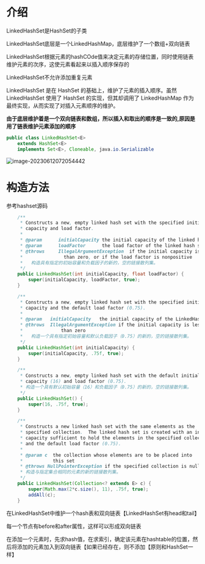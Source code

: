 # 介绍

LinkedHashSet是HashSet的子类

LinkedHashSet底层是一个LinkedHashMap，底层维护了一个数组+双向链表

LinkedHashSet根据元素的hashCOde值来决定元素的存储位置，同时使用链表维护元素的次序，这使元素看起来以插入顺序保存的

LinkedHashSet不允许添加重复元素

LinkedHashSet 是在 HashSet 的基础上，维护了元素的插入顺序。虽然 LinkedHashSet 使用了 HashSet 的实现，但其却调用了 LinkedHashMap 作为最终实现，从而实现了对插入元素顺序的维护。

**由于底层维护着是一个双向链表和数组，所以插入和取出的顺序是一致的,原因是用了链表维护元素添加的顺序**

```java
public class LinkedHashSet<E>
    extends HashSet<E>
    implements Set<E>, Cloneable, java.io.Serializable 
```

![image-20230612072054442](https://gitee.com/dongguo4812_admin/image/raw/master/image/202306120721486.png)

# **构造方法**

参考hashset源码

```java
    /**
     * Constructs a new, empty linked hash set with the specified initial
     * capacity and load factor.
     *
     * @param      initialCapacity the initial capacity of the linked hash set
     * @param      loadFactor      the load factor of the linked hash set
     * @throws     IllegalArgumentException  if the initial capacity is less
     *               than zero, or if the load factor is nonpositive
     *   构造具有指定的初始容量和负载因子的新的，空的链接散列集。
     */
    public LinkedHashSet(int initialCapacity, float loadFactor) {
        super(initialCapacity, loadFactor, true);
    }

    /**
     * Constructs a new, empty linked hash set with the specified initial
     * capacity and the default load factor (0.75).
     *
     * @param   initialCapacity   the initial capacity of the LinkedHashSet
     * @throws  IllegalArgumentException if the initial capacity is less
     *              than zero
     *   构造一个具有指定初始容量和默认负载因子（0.75）的新的，空的链接散列集。
     */
    public LinkedHashSet(int initialCapacity) {
        super(initialCapacity, .75f, true);
    }

    /**
     * Constructs a new, empty linked hash set with the default initial
     * capacity (16) and load factor (0.75).
     * 构造一个具有默认初始容量（16）和负载因子（0.75）的新的，空的链接散列集。
     */
    public LinkedHashSet() {
        super(16, .75f, true);
    }

    /**
     * Constructs a new linked hash set with the same elements as the
     * specified collection.  The linked hash set is created with an initial
     * capacity sufficient to hold the elements in the specified collection
     * and the default load factor (0.75).
     *
     * @param c  the collection whose elements are to be placed into
     *           this set
     * @throws NullPointerException if the specified collection is null
     * 构造与指定集合相同的元素的新的链接散列集。
     */
    public LinkedHashSet(Collection<? extends E> c) {
        super(Math.max(2*c.size(), 11), .75f, true);
        addAll(c);
    }
```

在LinkedHashSet中维护一个hash表和双向链表【LinkedHashSet有head和tail】

每一个节点有before和after属性，这样可以形成双向链表

在添加一个元素时，先求hash值，在求索引，确定该元素在hashtable的位置，然后将添加的元素加入到双向链表【如果已经存在，则不添加【原则和HashSet一样】